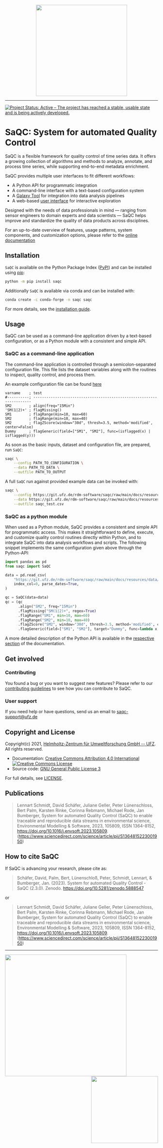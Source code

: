 <!--
SPDX-FileCopyrightText: 2021 Helmholtz-Zentrum für Umweltforschung GmbH - UFZ

SPDX-License-Identifier: GPL-3.0-or-later
-->

<br>
<div align="center">
  <img src="https://git.ufz.de/rdm-software/saqc/raw/main/docs/resources/images/representative/SaQCLogo.png" width="300">
</div>

-----------------
[![Project Status: Active – The project has reached a stable, usable state and is being actively developed.](https://www.repostatus.org/badges/latest/active.svg)](https://www.repostatus.org/#active)

#  SaQC: System for automated Quality Control

SaQC is a flexible framework for quality control of time series data.
It offers a growing collection of algorithms and methods to analyze, annotate, and process time series, while supporting end-to-end metadata enrichment.

SaQC provides multiple user interfaces to fit different workflows:

- A Python API for programmatic integration
- A command-line interface with a text-based configuration system
- A [Galaxy Tool](https://usegalaxy.eu/root?tool_id=saqc) for integration into data analysis pipelines
- A web-based [user interface](https://web.app.ufz.de/saqc-config-app/) for interactive exploration

Designed with the needs of data professionals in mind — ranging from sensor engineers to domain experts and data scientists — SaQC
helps improve and standardize the quality of data products across disciplines.

For an up-to-date overview of features, usage patterns, system components, and customization options, please refer to the
[online documentation](https://rdm-software.pages.ufz.de/saqc/index.html)

## Installation

`SaQC` is available on the Python Package Index ([PyPI](https://pypi.org/)) and
can be installed using [pip](https://pip.pypa.io/en/stable/):
```sh
python -m pip install saqc
```
Additionally `SaQC` is available via conda and can be installed with:

```sh
conda create -c conda-forge -n saqc saqc
```

For more details, see the [installation guide](https://rdm-software.pages.ufz.de/saqc/gettingstarted/InstallationGuide.html).


## Usage

SaQC can be used as a command-line application driven by a text-based configuration, or as a Python module with a consistent and simple API.

### SaQC as a command-line application

The command-line application is controlled through a semicolon-separated configuration file. This file lists the dataset variables
along with the routines to inspect, quality control, and process them.

An example configuration file can be found [here](https://git.ufz.de/rdm-software/saqc/raw/main/docs/resources/data/config.csv)

```
varname    ; test
#----------; ---------------------------------------------------------------------
SM2        ; align(freq="15Min")
'SM(1|2)+' ; flagMissing()
SM1        ; flagRange(min=10, max=60)
SM2        ; flagRange(min=10, max=40)
SM2        ; flagZScore(window="30d", thresh=3.5, method='modified', center=False)
Dummy      ; flagGeneric(field=["SM1", "SM2"], func=(isflagged(x) | isflagged(y)))
```

As soon as the basic inputs, dataset and configuration file, are
prepared, run `SaQC`:
```sh
saqc \
    --config PATH_TO_CONFIGURATION \
    --data PATH_TO_DATA \
    --outfile PATH_TO_OUTPUT
```

A full `SaQC` run against provided example data can be invoked with:
```sh
saqc \
    --config https://git.ufz.de/rdm-software/saqc/raw/main/docs/resources/data/config.csv \
    --data https://git.ufz.de/rdm-software/saqc/raw/main/docs/resources/data/data.csv \
    --outfile saqc_test.csv
```

### SaQC as a python module

When used as a Python module, SaQC provides a consistent and simple API for programmatic access. This makes it straightforward
to define, execute, and customize quality control routines directly within Python, and to integrate SaQC into data analysis workflows and scripts.
The following snippet implements the same configuration given above through the Python-API:

```python
import pandas as pd
from saqc import SaQC

data = pd.read_csv(
    "https://git.ufz.de/rdm-software/saqc/raw/main/docs/resources/data/data.csv",
    index_col=0, parse_dates=True,
)

qc = SaQC(data=data)
qc = (qc
      .align("SM2", freq="15Min")
      .flagMissing("SM(1|2)+", regex=True)
      .flagRange("SM1", min=10, max=60)
      .flagRange("SM2", min=10, max=40)
      .flagZScore("SM2", window="30d", thresh=3.5, method='modified', center=False)
      .flagGeneric(field=["SM1", "SM2"], target="Dummy", func=lambda x, y: (isflagged(x) | isflagged(y))))
```

A more detailed description of the Python API is available in the
[respective section](https://rdm-software.pages.ufz.de/saqc/gettingstarted/TutorialAPI.html)
of the documentation.

## Get involved

### Contributing
You found a bug or you want to suggest new features? Please refer to our [contributing guidelines](CONTRIBUTING.md) to see how you can contribute to SaQC.

### User support
If you need help or have questions, send us an email to [saqc-support@ufz.de](mailto:saqc-support@ufz.de)

## Copyright and License
Copyright(c) 2021, [Helmholtz-Zentrum für Umweltforschung GmbH -- UFZ](https://www.ufz.de). All rights reserved.

- Documentation: [Creative Commons Attribution 4.0 International](https://creativecommons.org/licenses/by/4.0/) <a rel="license" href="http://creativecommons.org/licenses/by/4.0/"><img alt="Creative Commons License" style="border-width:0" src="https://i.creativecommons.org/l/by/4.0/80x15.png" /></a>
- Source code: [GNU General Public License 3](https://www.gnu.org/licenses/gpl-3.0.html)

For full details, see [LICENSE](LICENSE.md).

## Publications
> Lennart Schmidt, David Schäfer, Juliane Geller, Peter Lünenschloss, Bert Palm, Karsten Rinke, Corinna Rebmann, Michael Rode, Jan Bumberger, System for automated Quality Control (SaQC) to enable traceable and reproducible data streams in environmental science, Environmental Modelling & Software, 2023, 105809, ISSN 1364-8152, https://doi.org/10.1016/j.envsoft.2023.105809. (https://www.sciencedirect.com/science/article/pii/S1364815223001950)

## How to cite SaQC
If SaQC is advancing your research, please cite as:

> Schäfer, David, Palm, Bert, Lünenschloß, Peter, Schmidt, Lennart, & Bumberger, Jan. (2023). System for automated Quality Control - SaQC (2.3.0). Zenodo. https://doi.org/10.5281/zenodo.5888547

or

> Lennart Schmidt, David Schäfer, Juliane Geller, Peter Lünenschloss, Bert Palm, Karsten Rinke, Corinna Rebmann, Michael Rode, Jan Bumberger, System for automated Quality Control (SaQC) to enable traceable and reproducible data streams in environmental science, Environmental Modelling & Software, 2023, 105809, ISSN 1364-8152, https://doi.org/10.1016/j.envsoft.2023.105809. (https://www.sciencedirect.com/science/article/pii/S1364815223001950)

-----------------

<a href="https://www.ufz.de/index.php?en=33573">
    <img src="https://git.ufz.de/rdm-software/saqc/raw/main/docs/resources/images/representative/UFZLogo.png" width="400"/>
</a>

<a href="https://www.ufz.de/index.php?en=45348">
    <img src="https://git.ufz.de/rdm-software/saqc/raw/main/docs/resources/images/representative/RDMLogo.png" align="right" width="220"/>
</a>
